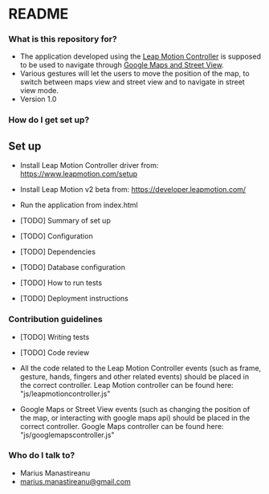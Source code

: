 # README #

### What is this repository for? ###

* The application developed using the [Leap Motion Controller](https://www.leapmotion.com/) is supposed to be used to navigate through [Google Maps and Street View](https://www.google.com/maps/preview).
* Various gestures will let the users to move the position of the map, to switch between maps view and street view and to navigate in street view mode.
* Version 1.0


### How do I get set up? ###

## Set up ##
* Install Leap Motion Controller driver from: https://www.leapmotion.com/setup
* Install Leap Motion v2 beta from: https://developer.leapmotion.com/
* Run the application from index.html

* [TODO] Summary of set up
* [TODO] Configuration
* [TODO] Dependencies
* [TODO] Database configuration
* [TODO] How to run tests
* [TODO] Deployment instructions

### Contribution guidelines ###

* [TODO] Writing tests
* [TODO] Code review

* All the code related to the Leap Motion Controller events (such as frame, gesture, hands, fingers and other related events) should be placed in the correct controller. 
Leap Motion controller can be found here: "js/leapmotioncontroller.js"

* Google Maps or Street View events (such as changing the position of the map, or interacting with google maps api) should be placed in the correct controller.
Google Maps controller can be found here: "js/googlemapscontroller.js"

### Who do I talk to? ###

* Marius Manastireanu
* marius.manastireanu@gmail.com